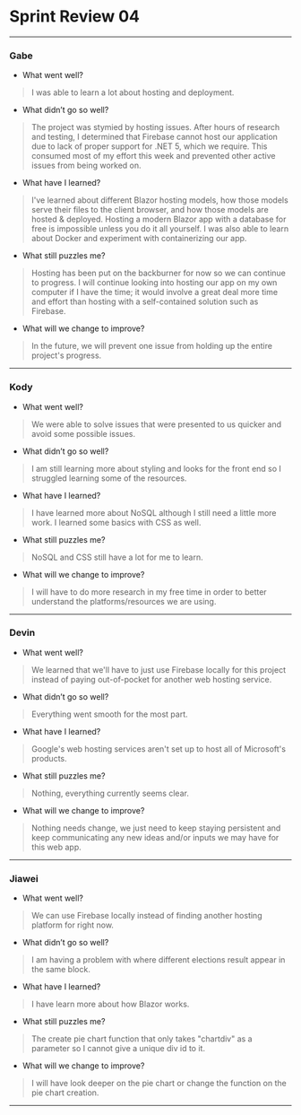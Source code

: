 # Sprint Review 04
---
### Gabe
- What went well?
> I was able to learn a lot about hosting and deployment.
- What didn’t go so well?
> The project was stymied by hosting issues. After hours of research and testing, I determined that Firebase cannot host our application due to lack of proper support for .NET 5, which we require. This consumed most of my effort this week and prevented other active issues from being worked on.
- What have I learned?
> I've learned about different Blazor hosting models, how those models serve their files to the client browser, and how those models are hosted & deployed. Hosting a modern Blazor app with a database for free is impossible unless you do it all yourself. I was also able to learn about Docker and experiment with containerizing our app.
- What still puzzles me?
> Hosting has been put on the backburner for now so we can continue to progress. I will continue looking into hosting our app on my own computer if I have the time; it would involve a great deal more time and effort than hosting with a self-contained solution such as Firebase.
- What will we change to improve?
> In the future, we will prevent one issue from holding up the entire project's progress.
---
### Kody
- What went well?
> We were able to solve issues that were presented to us quicker and avoid some possible issues.
- What didn’t go so well?
> I am still learning more about styling and looks for the front end so I struggled learning some of the resources.
- What have I learned?
> I have learned more about NoSQL although I still need a little more work. I learned some basics with CSS as well.
- What still puzzles me?
> NoSQL and CSS still have a lot for me to learn.
- What will we change to improve?
> I will have to do more research in my free time in order to better understand the platforms/resources we are using.
---
### Devin
- What went well?
> We learned that we'll have to just use Firebase locally for this project instead of paying out-of-pocket for another web hosting service.
- What didn’t go so well?
> Everything went smooth for the most part.
- What have I learned?
> Google's web hosting services aren't set up to host all of Microsoft's products.
- What still puzzles me?
> Nothing, everything currently seems clear.
- What will we change to improve?
> Nothing needs change, we just need to keep staying persistent and keep communicating any new ideas and/or inputs we may have for this web app.
---
### Jiawei
- What went well?
> We can use Firebase locally instead of finding another hosting platform for right now.
- What didn’t go so well?
> I am having a problem with where different elections result appear in the same block.
- What have I learned?
> I have learn more about how Blazor works.
- What still puzzles me?
> The create pie chart function that only takes "chartdiv" as a parameter so I cannot give a unique div id to it.
- What will we change to improve?
> I will have look deeper on the pie chart or change the function on the pie chart creation.
---